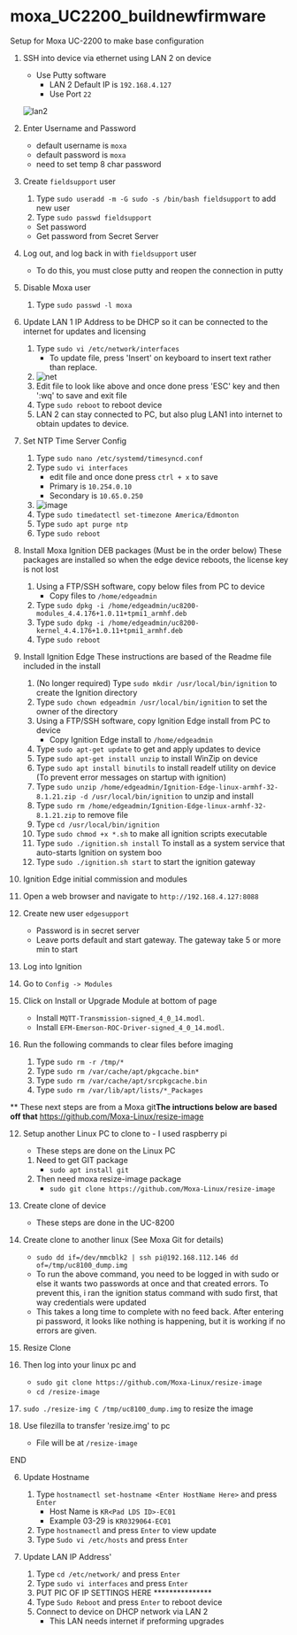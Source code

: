 # moxa_UC2200_buildnewfirmware
Setup for Moxa UC-2200 to make base configuration
1. SSH into device via ethernet using LAN 2 on device
   - Use Putty software
     - LAN 2 Default IP is `192.168.4.127`
     - Use Port `22`
   
   ![lan2](https://user-images.githubusercontent.com/109390971/182858043-242a11da-11f1-40d3-b667-8326291d9cc2.png)

2. Enter Username and Password
   - default username is `moxa`
   - default password is `moxa`
   - need to set temp 8 char password

3. Create `fieldsupport` user
   1. Type `sudo useradd -m -G sudo -s /bin/bash fieldsupport` to add new user
   2. Type `sudo passwd fieldsupport`
     - Set password
     - Get password from Secret Server

4. Log out, and log back in with `fieldsupport` user
   - To do this, you must close putty and reopen the connection in putty

5. Disable Moxa user
   1. Type `sudo passwd -l moxa`

6. Update LAN 1 IP Address to be DHCP so it can be connected to the internet for updates and licensing 
   1. Type `sudo vi /etc/network/interfaces`
      - To update file, press 'Insert' on keyboard to insert text rather than replace.
   2. ![net](https://user-images.githubusercontent.com/109390971/182859623-0f017c34-1347-422e-bc2c-52115882aadc.png)
   3. Edit file to look like above and once done press 'ESC' key and then ':wq' to save and exit file
   4. Type `sudo reboot` to reboot device
   5. LAN 2 can stay connected to PC, but also plug LAN1 into internet to obtain updates to device.
      
7. Set NTP Time Server Config 
   1. Type `sudo nano /etc/systemd/timesyncd.conf`
   2. Type `sudo vi interfaces`
      - edit file and once done press `ctrl + x` to save
      - Primary is `10.254.0.10`
      - Secondary is `10.65.0.250`
   4. ![image](https://user-images.githubusercontent.com/109390971/209026737-e59ba031-7c95-4288-9467-77b393c9db03.png)
   5. Type `sudo timedatectl set-timezone America/Edmonton`
   6. Type `sudo apt purge ntp`
   7. Type `sudo reboot`
   
8. Install Moxa Ignition DEB packages (Must be in the order below)
   These packages are installed so when the edge device reboots, the license key is not lost
   1. Using a FTP/SSH software, copy below files from PC to device
      - Copy files to `/home/edgeadmin`
   2. Type `sudo dpkg -i /home/edgeadmin/uc8200-modules_4.4.176+1.0.11+tpmi1_armhf.deb`
   3. Type `sudo dpkg -i /home/edgeadmin/uc8200-kernel_4.4.176+1.0.11+tpmi1_armhf.deb`
   4. Type `sudo reboot`

9. Install Ignition Edge
   These instructions are based of the Readme file included in the install
   1. (No longer required) Type `sudo mkdir /usr/local/bin/ignition` to create the Ignition directory
   2. Type `sudo chown edgeadmin /usr/local/bin/ignition` to set the owner of the directory
   3. Using a FTP/SSH software, copy Ignition Edge install from PC to device
      - Copy Ignition Edge install to `/home/edgeadmin`
   4. Type `sudo apt-get update` to get and apply updates to device
   5. Type `sudo apt-get install unzip` to install WinZip on device
   6. Type `sudo apt install binutils` to install readelf utility on device (To prevent error messages on startup with ignition)
   7. Type `sudo unzip /home/edgeadmin/Ignition-Edge-linux-armhf-32-8.1.21.zip -d /usr/local/bin/ignition` to unzip and install
   8. Type `sudo rm /home/edgeadmin/Ignition-Edge-linux-armhf-32-8.1.21.zip` to remove file
   9. Type `cd /usr/local/bin/ignition`
   10. Type `sudo chmod +x *.sh` to make all ignition scripts executable
   11. Type `sudo ./ignition.sh install` To install as a system service that auto-starts Ignition on system boo
   12. Type `sudo ./ignition.sh start` to start the ignition gateway
   
10. Ignition Edge initial commission and modules
   1. Open a web browser and navigate to `http://192.168.4.127:8088`
   2. Create new user `edgesupport`
      - Password is in secret server
      - Leave ports default and start gateway.  The gateway take 5 or more min to start
   3. Log into Ignition
   4. Go to `Config -> Modules`
   5. Click on Install or Upgrade Module at bottom of page
      - Install `MQTT-Transmission-signed_4_0_14.modl`.
      - Install `EFM-Emerson-ROC-Driver-signed_4_0_14.modl`.

11. Run the following commands to clear files before imaging
    1. Type `sudo rm -r /tmp/*`
    2. Type  `sudo rm /var/cache/apt/pkgcache.bin*`
    3. Type  `sudo rm /var/cache/apt/srcpkgcache.bin`
    4. Type `sudo rm /var/lib/apt/lists/*_Packages`

** These next steps are from a Moxa git**The intructions below are based off that**
https://github.com/Moxa-Linux/resize-image

12. Setup another Linux PC to clone to - I used raspberry pi
    - These steps are done on the Linux PC
    1. Need to get GIT package
       - `sudo apt install git`
    2. Then need moxa resize-image package
       - `sudo git clone https://github.com/Moxa-Linux/resize-image`
      
13. Create clone of device
    - These steps are done in the UC-8200
   1. Create clone to another linux (See Moxa Git for details)
      - `sudo dd if=/dev/mmcblk2 | ssh pi@192.168.112.146 dd of=/tmp/uc8100_dump.img`
      - To run the above command, you need to be logged in with sudo or else it wants two passwords at once and that created errors.  To prevent this, i ran the ignition status command with sudo first, that way credentials were updated
      - This takes a long time to complete with no feed back.  After entering pi password, it looks like nothing is happening, but it is working if no errors are given.

14. Resize Clone
   1. Then log into your linux pc and
      - `sudo git clone https://github.com/Moxa-Linux/resize-image`
      - `cd /resize-image`
   2. `sudo ./resize-img C /tmp/uc8100_dump.img` to resize the image
   3. Use filezilla to transfer 'resize.img' to pc
      - File will be at `/resize-image`

END
  
  
  

6. Update Hostname
   1. Type `hostnamectl set-hostname <Enter HostName Here>` and press `Enter`
      - Host Name is `KR<Pad LDS ID>-EC01`
      - Example 03-29 is `KR0329064-EC01`
   2. Type `hostnamectl` and press `Enter` to view update
   3. Type `Sudo vi /etc/hosts` and press `Enter`

7. Update LAN IP Address'
   1. Type `cd /etc/network/` and press `Enter`
   2. Type `sudo vi interfaces` and press `Enter`
   3. PUT PIC OF IP SETTINGS HERE ***************
   4. Type `Sudo Reboot` and press `Enter` to reboot device
   5. Connect to device on DHCP network via LAN 2
      - This LAN needs internet if preforming upgrades







   
